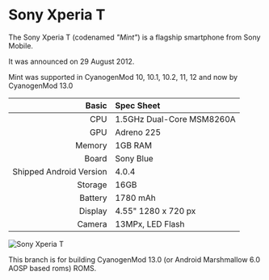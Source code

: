 Sony Xperia T
=============

The Sony Xperia T (codenamed _"Mint"_) is a flagship smartphone from Sony Mobile.

It was announced on 29 August 2012.

Mint was supported in CyanogenMod 10, 10.1, 10.2, 11, 12 and now by CyanogenMod 13.0

Basic   | Spec Sheet
-------:|:-------------------------
CPU     | 1.5GHz Dual-Core MSM8260A
GPU     | Adreno 225
Memory  | 1GB RAM
Board   | Sony Blue
Shipped Android Version | 4.0.4
Storage | 16GB
Battery | 1780 mAh
Display | 4.55" 1280 x 720 px
Camera  | 13MPx, LED Flash

![Sony Xperia T](http://wiki.cyanogenmod.org/images/1/13/Mint.png "Sony Xperia T in black")

This branch is for building CyanogenMod 13.0 (or Android Marshmallow 6.0 AOSP based roms) ROMS.
